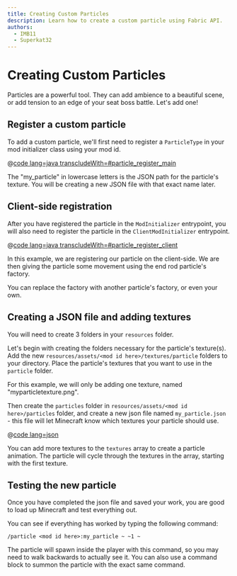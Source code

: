 ```yaml
---
title: Creating Custom Particles
description: Learn how to create a custom particle using Fabric API.
authors:
  - IMB11
  - Superkat32
---
```


# Creating Custom Particles

Particles are a powerful tool. They can add ambience to a beautiful scene, or add tension to an edge of your seat boss battle. Let's add one!

## Register a custom particle

To add a custom particle, we'll first need to register a `ParticleType` in your mod initializer class using your mod id.

@[code lang=java transcludeWith=#particle_register_main](@/reference/latest/src/main/java/com/example/docs/FabricDocsReference.java)

The "my_particle" in lowercase letters is the JSON path for the particle's texture. You will be creating a new JSON file with that exact name later.

## Client-side registration

After you have registered the particle in the `ModInitializer` entrypoint, you will also need to register the particle in the `ClientModInitializer` entrypoint.

@[code lang=java transcludeWith=#particle_register_client](@/reference/latest/src/client/java/com/example/docs/FabricDocsReferenceClient.java)

In this example, we are registering our particle on the client-side. We are then giving the particle some movement using the end rod particle's factory.

You can replace the factory with another particle's factory, or even your own.

## Creating a JSON file and adding textures

You will need to create 3 folders in your `resources` folder.

Let's begin with creating the folders necessary for the particle's texture(s). Add the new `resources/assets/<mod id here>/textures/particle` folders to your directory. Place the particle's textures that you want to use in the `particle` folder.

For this example, we will only be adding one texture, named "myparticletexture.png".

Then create the `particles` folder in  `resources/assets/<mod id here>/particles` folder, and create a new json file named `my_particle.json` - this file will let Minecraft know which textures your particle should use.

@[code lang=json](@/reference/latest/src/main/resources/assets/fabric-docs-reference/particles/my_particle.json)

You can add more textures to the `textures` array to create a particle animation. The particle will cycle through the textures in the array, starting with the first texture.

## Testing the new particle

Once you have completed the json file and saved your work, you are good to load up Minecraft and test everything out.

You can see if everything has worked by typing the following command:

```
/particle <mod id here>:my_particle ~ ~1 ~
```

The particle will spawn inside the player with this command, so you may need to walk backwards to actually see it. You can also use a command block to summon the particle with the exact same command.
